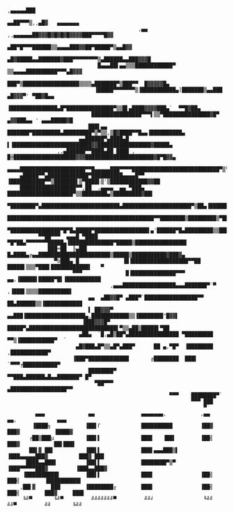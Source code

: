                                                                    ,▄▄▄▄▄███
                                                              ▄▄██▀▀▀▒,,▄█▓   ▄▄▄▄▄▄▄
                                              ,▄▄  ,,▄▄▄▄▄▄██▓▓▓█▓█▓█▓█▓▓▓▓███▀▀▀▀█▓▓
                                            ▄██▀█▀▀▀██████▒▒▄▄▄▄███▓▓██▀█████▀▒▄▄█▓▓
                                      ▄█▓█████▄▄███████▓███▀▀▀▀▀▀▀▀▒▄██████▄▄███▓▓▓█
                                 █▄▄▄██▌▄▄▒▒▒████████████▀ ▒▒▄▄▄▄██████████▀▀▀▄█▓▓▓
                                 ███▀▒██████████████████▒▒▒▒▄███████▀▒███▀▀  █▓▓▓▓▓█▄
                                ▐█████▀▀▀▀▀▀▀▒▐███████████▄]███████▒▄▄███ ▄█▓▓▓▀' ▀██▓█▄▄
                               ▐███████████████▄█▀███████████████▀▒▒█▌▄████▓▓▓▓███▄`  ▀▀█▓██▄
                               ████████████████▀▀▀▌▒▒▀███████████████▓█▀ ▄▓▓███▄▄ ' ▄▄▄█████▓█
                              ███▌▄▄  ███████▀█████████▄█████████▀▒▀▒▒,▒█▓████▀▀█▄▄▐██████████▄
                           ▄▄██████▀▄████▄█  ▌▐█████████████████████████▓▓█████████████████▓█████▄
                    ,,▄██████▀▀████▄██ ████ , █╫████████████████████▓▓▓██████████████████████▓█▀█▓▓▄
            ▄▄▄▄█████████████████████▀▀█▄▄▄▄▄███▀▀▀▀████████████████████████████▀▒╙█████████████▄
        ▄█████▀▀▄█████████████▀██████████▄▄▄▄█▀▀ ▐███████████▀▀▒███████▌▒▀████▌▒'▒████████████▓▓██
        ██████████████████▀▀,██  ,▄▄▄▄  ▄▄ ▀███▄ █████████████████████▀▒▒████████▄▒█████████▓██▌
         ▀████████▀▄█████████████████████████▄██████████████████████▀▒██▄▐███████████████████▌
           ███████████████████████████████████████████████▀▀████████▒█████████▒▀██████▓▓██████
            ▀████████████████▀█▀█▄█████▀█████████████████▌▄'██████▀█▄█████████▒▒██████▓▓█▓█████▄
              ▀▀██▀▀▀  ▄▄▄█ ▀████      ▀█▀██▄▀▀▀▀▀▀▀█████▄▐██████████████▀█████▒████████████████▌
                 ███═██  ╟▄██▌           █▄████▄╔▄▄███████████████████████▒█████▒███████████▓███▓▄
                   ▀b███▄ █              ▐█▐██████████████████▀▀██ █████▌▒▒▒▀███▌████████████▌   ▀
                         ▀▀▀              █▐██████████████▀▀▀  ▄▄,▐█████▌█████▀█▌▐███████████
                                     ,▄▄▄█████████████████▄▄▄███████▀`▀ ,▐███▌▒▒▒▒██████████▌
                              ▄▄  ▄██▓▓█▀ ▄███▀`█████████████████▀▀  ██▄██████▒▒▐████████████
                              ▌ ██▓▓▓▀ ▄▄███▐███████████████████▄,████████████▒▒▐████████"█▓▓▌
                            ▐███▓▓▓█▀ █████▀▄████████████████████████████▌▀▒▒▄██▒█████▌▀██
                           ▄██▄  `█,▄█▒██▀▄████████████████ ▀█████████ ▀▀▒▐███████████▀  `
                          ▄█▓███▄█▀▒▒▄█▀▄███▀      ██ ▄,▀█▀  ▐████████ ,████████████▀
                         ▐███▀█████████████       ╔████████  ███▌ `▀▀▀╒███████████▀
                              ████████▀               ▀▀███▄██████▄█▄▄███████▀ █▀
                                ▀██▀▀▀                 ▄██████████████████▀▀
                                                        ▀▀▀    ████████▀`
                                                               ▀▀▀ ███
                                                                   ▀`                                                               
             ▄▄▄              ▄▄               ▄▄▄▄▄▄▄,           ,▄▄      ▄▄,             ▄▄▄
            ▐████╗           ▐██▌Γ             ██████████         ▐██▓     ███▓           ▐████▓
           ╒██▒███µ          ▐██▌▌             ███▌   ▐██▌        ▐██╣     ███▓           ██▌███▌
           ██▌▓ ██▌          ▐██▌▌             ███▌▄▄▄███▒▌       ▐███▄▄▄▄▄███▓          ███▓ ███
          ████▄▄███▌         ▐██▌▌             ████████▀▒▀        ▐███▀▀▀▀▀███▓         ▐███▄▄███▓
         ▐██████████▌        ▐██▌▌             ███▌               ▐██╣     ███╣        ▐██████████▌
        ,██▌▓     ███        ▐████████╓        ███▌               ▐██╣     ███╣        ███▓     ███▌
         ╚╝▀       ╚╝▀         ╝╝╝╝╝╝╝▀         ╝╝╛                ╙╝╝      ╝╝▀         ╝╝       ╚╝╝

